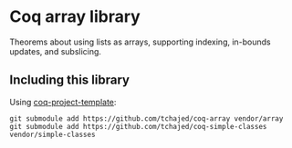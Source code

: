 # Coq array library

Theorems about using lists as arrays, supporting indexing, in-bounds updates, and subslicing.

## Including this library

Using [coq-project-template](https://github.com/tchajed/coq-project-template):

```
git submodule add https://github.com/tchajed/coq-array vendor/array
git submodule add https://github.com/tchajed/coq-simple-classes vendor/simple-classes
```
